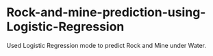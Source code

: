 # Rock-and-mine-prediction-using-Logistic-Regression
Used Logistic Regression mode to predict Rock and Mine under Water.
